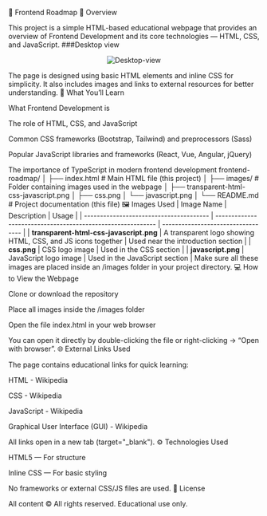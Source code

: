 🧭 Frontend Roadmap
📖 Overview

This project is a simple HTML-based educational webpage that provides an overview of Frontend Development and its core technologies — HTML, CSS, and JavaScript.
###Desktop view
<p align="center">
  <img src="./images/Desktop-view.png" alt="Desktop-view">  
</p>

The page is designed using basic HTML elements and inline CSS for simplicity. It also includes images and links to external resources for better understanding.
🧠 What You’ll Learn

What Frontend Development is

The role of HTML, CSS, and JavaScript

Common CSS frameworks (Bootstrap, Tailwind) and preprocessors (Sass)

Popular JavaScript libraries and frameworks (React, Vue, Angular, jQuery)

The importance of TypeScript in modern frontend development
frontend-roadmap/
│
├── index.html                 # Main HTML file (this project)
│
├── images/                    # Folder containing images used in the webpage
│   ├── transparent-html-css-javascript.png
│   ├── css.png
│   └── javascript.png
│
└── README.md                  # Project documentation (this file)
🖼️ Images Used
| Image Name                              | Description                                                 | Usage                              |
| --------------------------------------- | ----------------------------------------------------------- | ---------------------------------- |
| **transparent-html-css-javascript.png** | A transparent logo showing HTML, CSS, and JS icons together | Used near the introduction section |
| **css.png**                             | CSS logo image                                              | Used in the CSS section            |
| **javascript.png**                      | JavaScript logo image                                       | Used in the JavaScript section     |
Make sure all these images are placed inside an /images folder in your project directory.
💻 How to View the Webpage

Clone or download the repository

Place all images inside the /images folder

Open the file index.html in your web browser

You can open it directly by double-clicking the file or right-clicking → “Open with browser”.
🌐 External Links Used

The page contains educational links for quick learning:

HTML - Wikipedia

CSS - Wikipedia

JavaScript - Wikipedia

Graphical User Interface (GUI) - Wikipedia

All links open in a new tab (target="_blank").
⚙️ Technologies Used

HTML5 — For structure

Inline CSS — For basic styling

No frameworks or external CSS/JS files are used.
🪪 License

All content © All rights reserved.
Educational use only.
